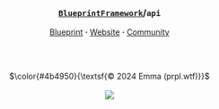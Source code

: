 <!-- Header -->
<br/><h3 align="center"><a href="https://github.com/BlueprintFramework"><code>BlueprintFramework</code></a>/<code>api</code></h3>
<p align="center">
  <a href="https://github.com/BlueprintFramework/framework">Blueprint</a> <b>·</b>
  <a href="https://blueprint.zip">Website</a> <b>·</b>
  <a href="https://discord.gg/CUwHwv6xRe">Community</a>
</p>

<br/><br/>
<p align="center">
  $\color{#4b4950}{\textsf{© 2024 Emma (prpl.wtf)}}$
  <br/><br/><img src="https://github.com/user-attachments/assets/e6ff62c3-6d99-4e43-850d-62150706e5dd"/>
</p>
